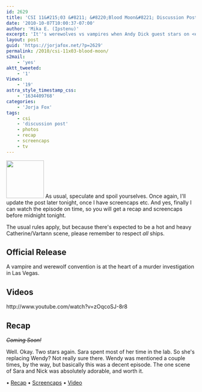 ```yaml
---
id: 2629
title: 'CSI 11&#215;03 &#8211; &#8220;Blood Moon&#8221; Discussion Post (Updated)'
date: '2010-10-07T10:00:37-07:00'
author: 'Mika E. (Ipstenu)'
excerpt: 'It''s werewolves vs vampires when Andy Dick guest stars on <em>CSI</em>. <em>(Updated at 9:40pm on the 7th!)</em>'
layout: post
guid: 'https://jorjafox.net/?p=2629'
permalink: /2010/csi-11x03-blood-moon/
s2mail:
    - 'yes'
aktt_tweeted:
    - '1'
Views:
    - '19'
astra_style_timestamp_css:
    - '1634409768'
categories:
    - 'Jorja Fox'
tags:
    - csi
    - 'discussion post'
    - photos
    - recap
    - screencaps
    - tv
---
```


<img src="//static.jorjafox.net/wordpress/2010/10/jorja-bloodmoon-100x100.jpg" alt="" title="jorja-bloodmoon" width="100" height="100" class="alignleft size-thumbnail wp-image-2630" /> As usual, speculate and spoil yourselves. Once again, I'll update the post later tonight, once I have screencaps etc.  And yes, finally I can watch the episode on time, so you will get a recap and screencaps before midnight tonight.

The usual rules apply, but because there's expected to be a hot and heavy Catherine/Vartann scene, please remember to respect <em>all</em> ships.

<h2>Official Release</h2>
A vampire and werewolf convention is at the heart of a murder investigation in Las Vegas.

<h2>Videos</h2>
http://www.youtube.com/watch?v=zOqcoSJ-8r8

<h2>Recap</h2>
<del><em>Coming Soon!</em></del>

Well. Okay.  Two stars again.  Sara spent most of her time in the lab.  So she's replacing Wendy?  Not really sure there.  Wendy was mentioned a couple times, by the way, but basically this was a decent episode.  The one scene of Sara and Nick was absolutely adorable, and worth it. 

&bull; <a href="https://jorjafox.net/wiki/Blood_Moon">Recap</a>
&bull; <a href="https://jorjafox.net/gallery/tv/csi/season11/bloodmoon/">Screencaps</a>
&bull; <a href="https://jorjafox.net/videos/post/csi-11x03-blood-moon/">Video</a>